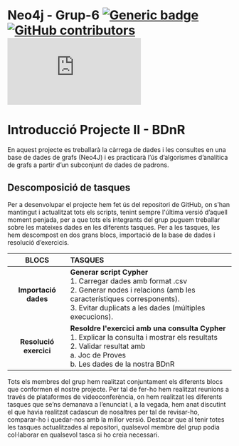 # Neo4j - Grup-6  [![Generic badge](https://img.shields.io/badge/ESTAT-ACABAT-<COLOR>.svg)](https://shields.io/)  [![GitHub contributors](https://img.shields.io/github/contributors/Naereen/badges.svg)](https://GitHub.com/Naereen/badges/graphs/contributors/) [![Only 32 Kb](https://badge-size.herokuapp.com/Naereen/StrapDown.js/master/strapdown.min.js)](https://github.com/Naereen/StrapDown.js/blob/master/strapdown.min.js)


# Introducció Projecte II - BDnR 

En aquest projecte es treballarà la càrrega de dades i les consultes en una base de dades
de grafs (Neo4J) i es practicarà l’ús d’algorismes d’analítica de grafs a partir d’un
subconjunt de dades de padrons.
## Descomposició de tasques 

Per a desenvolupar el projecte hem fet ús del repositori de GitHub, on s’han mantingut i actualitzat tots els scripts, tenint sempre l'última versió d’aquell moment penjada, per a que tots els integrants del grup puguem treballar sobre les mateixes dades en les diferents tasques.
Per a les tasques, les hem descompost en dos grans blocs, importació de la base de dades i resolució d’exercicis.

| **BLOCS** | **TASQUES** |
| :---------------: | :--------------- | 
| **Importació dades** | **Generar script Cypher** <br> 1. Carregar dades amb format .csv <br> 2. Generar nodes i relacions (amb les característiques corresponents). <br>3. Evitar duplicats a les dades (múltiples execucions).| 
| **Resolució exercici** | **Resoldre l'exercici amb una consulta Cypher** <br> 1. Explicar la consulta i mostrar els resultats  <br>2. Validar resultat amb  <br>a. Joc de Proves  <br>b. Les dades de la nostra BDnR|

Tots els membres del grup hem realitzat conjuntament els diferents blocs que conformen el nostre projecte. Per tal de fer-ho hem realitzat reunions a través de plataformes de videoconferència, on hem realitzat les diferents tasques que se’ns demanava a l’enunciat i, a la vegada, hem anat discutint el que havia realitzat cadascun de nosaltres per tal de revisar-ho, comparar-ho i quedar-nos amb la millor versió.
Destacar que al tenir totes les tasques actualitzades al repositori, qualsevol membre del grup podia col·laborar en qualsevol tasca si ho creia necessari.
